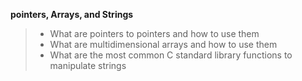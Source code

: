 **pointers, Arrays, and Strings**
>
>* What are pointers to pointers and how to use them
>* What are multidimensional arrays and how to use them
>* What are the most common C standard library functions to manipulate strings